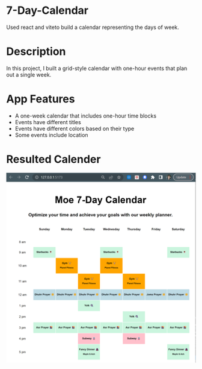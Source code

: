 # 7-Day-Calendar
Used react and viteto build a calendar representing the days of week.

# Description
In this project, I built a grid-style calendar with one-hour events that plan out a single week. 

# App Features
- A one-week calendar that includes one-hour time blocks
- Events have different titles
- Events have different colors based on their type
- Some events include location

# Resulted Calender
![alt text](output.png)